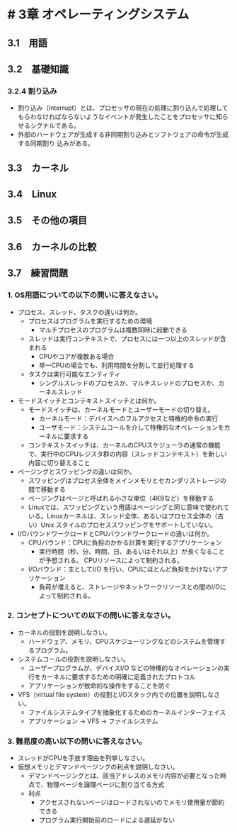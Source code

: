# # 3章 オペレーティングシステム

## 3.1　用語
## 3.2　基礎知識
### 3.2.4 割り込み
- 割り込み（interrupt）とは、プロセッサの現在の処理に割り込んで処理してもらわなければならないようなイベントが発生したことをプロセッサに知らせるシグナルである。
- 外部のハードウェアが生成する非同期割り込みとソフトウェアの命令が生成する同期割り
込みがある。
## 3.3　カーネル
## 3.4　Linux
## 3.5　その他の項目
## 3.6　カーネルの比較

## 3.7　練習問題
### 1. OS用語についての以下の問いに答えなさい。
- プロセス、スレッド、タスクの違いは何か。
  - プロセスはプログラムを実行するための環境
    - マルチプロセスのプログラムは複数同時に起動できる
  - スレッドは実行コンテキストで、プロセスには一つ以上のスレッドが含まれる
    - CPUやコアが複数ある場合
    - 単一CPUの場合でも、利用時間を分割して並行処理する
  - タスクは実行可能なエンティティ
    - シングルスレッドのプロセスか、マルチスレッドのプロセスか、カーネルスレッド
- モードスイッチとコンテキストスイッチとは何か。
  - モードスイッチは、カーネルモードとユーザーモードの切り替え。
    - カーネルモード：デバイスへのフルアクセスと特権的命令の実行
    - ユーザモード：システムコールを介して特権的なオペレーションをカーネルに要求する
  - コンテキストスイッチは、カーネルのCPUスケジューラの通常の機能で、実行中のCPUレジスタ群の内容（スレッドコンテキスト）を新しい内容に切り替えること
- ページングとスワッピングの違いは何か。
  - スワッピングはプロセス全体をメインメモリとセカンダリストレージの間で移動する
  - ページングはページと呼ばれる小さな単位（4KBなど）を移動する
  - Linuxでは、スワッピングという用語はページングと同じ意味で使われている。Linuxカーネルは、スレッド全体、あるいはプロセス全体の（古い）Unix スタイルのプロセススワッピングをサポートしていない。
- I/OバウンドワークロードとCPUバウンドワークロードの違いは何か。
  - CPUバウンド：CPUに負担のかかる計算を実行するアプリケーション
    - 実行時間（秒、分、時間、日、あるいはそれ以上）が長くなることが予想される。 CPUリソースによって制約される。
  - I/Oバウンド：主としてI/O を行い、CPUにほとんど負担をかけないアプリケーション
    - 負荷が増えると、ストレージやネットワークリソースとの間のI/Oによって制約される。

### 2. コンセプトについての以下の問いに答えなさい。
- カーネルの役割を説明しなさい。
  - ハードウェア、メモリ、CPUスケジューリングなどのシステムを管理するプログラム。
- システムコールの役割を説明しなさい。
  - ユーザープログラムが、デバイスI/O などの特権的なオペレーションの実行をカーネルに要求するための明確に定義されたプロトコル
  - アプリケーションが致命的な操作をすることを防ぐ
- VFS（virtual file system）の役割とI/Oスタック内での位置を説明しなさい。
  - ファイルシステムタイプを抽象化するためのカーネルインターフェイス
  - アプリケーション -> VFS -> ファイルシステム

### 3. 難易度の高い以下の問いに答えなさい。
- スレッドがCPUを手放す理由を列挙しなさい。
- 仮想メモリとデマンドページングの利点を説明しなさい。
  - デマンドページングとは、該当アドレスのメモリ内容が必要となった時点で、物理ページを論理ページに割り当てる方式
  - 利点
    - アクセスされないページはロードされないのでメモリ使用量が節約できる
    - プログラム実行開始前のロードによる遅延がない
  



